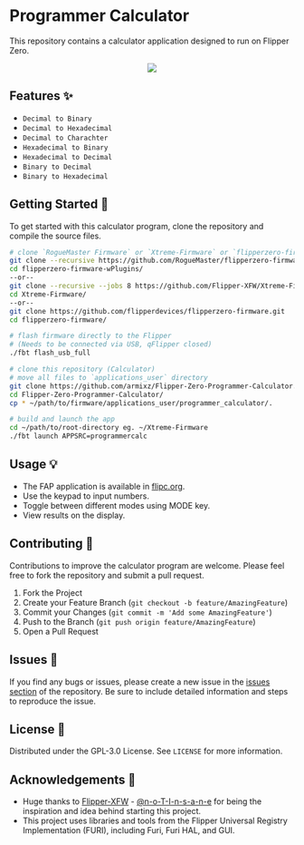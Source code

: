 # Programmer Calculator

This repository contains a calculator application designed to run on Flipper Zero.

<!-- ![Calculator App Screenshot](https://raw.githubusercontent.com/armixz/Flipper-Zero-Programmer-Calculator/main/app.png) -->

<p align="center">
  <img src="https://raw.githubusercontent.com/armixz/Flipper-Zero-Programmer-Calculator/main/app.png">
</p>

## Features ✨

- `Decimal to Binary`
- `Decimal to Hexadecimal`
- `Decimal to Charachter`
- `Hexadecimal to Binary`
- `Hexadecimal to Decimal`
- `Binary to Decimal`
- `Binary to Hexadecimal`

## Getting Started 🚀

To get started with this calculator program, clone the repository and compile the source files.

```bash
# clone `RogueMaster Firmware` or `Xtreme-Firmware` or `flipperzero-firmware` repository:
git clone --recursive https://github.com/RogueMaster/flipperzero-firmware-wPlugins.git
cd flipperzero-firmware-wPlugins/
--or--
git clone --recursive --jobs 8 https://github.com/Flipper-XFW/Xtreme-Firmware.git
cd Xtreme-Firmware/
--or--
git clone https://github.com/flipperdevices/flipperzero-firmware.git
cd flipperzero-firmware/

# flash firmware directly to the Flipper 
# (Needs to be connected via USB, qFlipper closed)
./fbt flash_usb_full

# clone this repository (Calculator)
# move all files to `applications_user` directory
git clone https://github.com/armixz/Flipper-Zero-Programmer-Calculator.git
cd Flipper-Zero-Programmer-Calculator/
cp * ~/path/to/firmware/applications_user/programmer_calculator/.

# build and launch the app
cd ~/path/to/root-directory eg. ~/Xtreme-Firmware
./fbt launch APPSRC=programmercalc
```

## Usage 💡

- The FAP application is available in [flipc.org](https://flipc.org/armixz/Flipper-Zero-Programmer-Calculator).
- Use the keypad to input numbers.
- Toggle between different modes using MODE key.
- View results on the display.

## Contributing 🤝

Contributions to improve the calculator program are welcome. Please feel free to fork the repository and submit a pull request.

1. Fork the Project
2. Create your Feature Branch (`git checkout -b feature/AmazingFeature`)
3. Commit your Changes (`git commit -m 'Add some AmazingFeature'`)
4. Push to the Branch (`git push origin feature/AmazingFeature`)
5. Open a Pull Request

## Issues 🐛

If you find any bugs or issues, please create a new issue in the [issues section]() of the repository. Be sure to include detailed information and steps to reproduce the issue.

## License 📄

Distributed under the GPL-3.0 License. See `LICENSE` for more information.

## Acknowledgements 🎉

- Huge thanks to [Flipper-XFW](https://github.com/Flipper-XFW/Xtreme-Apps/tree/dev/calculator) - [@n-o-T-I-n-s-a-n-e](https://github.com/n-o-T-I-n-s-a-n-e) for being the inspiration and idea behind starting this project.
- This project uses libraries and tools from the Flipper Universal Registry Implementation (FURI), including Furi, Furi HAL, and GUI.
